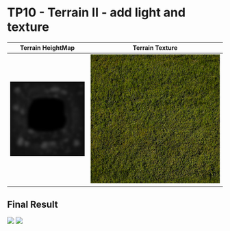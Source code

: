 # TP10 - Terrain II - add light and texture

Terrain HeightMap            |  Terrain Texture
:-------------------------:|:-------------------------:
![](src/terreno.jpg)  |  ![](src/relva.jpg)

## Final Result

![](left.png)
![](right.png)
